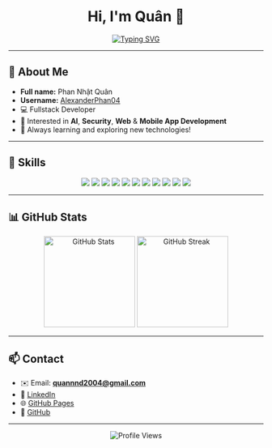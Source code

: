 <!-- Banner / Heading -->
<h1 align="center">Hi, I'm Quân 👋</h1>

<p align="center">
  <a href="https://git.io/typing-svg">
    <img 
      src="https://readme-typing-svg.demolab.com?font=Fira+Code&size=28&pause=1000&color=00BFFF&center=true&vCenter=true&width=800&lines=Welcome+to+my+GitHub+Profile!;Fullstack+Developer;AI+%7C+Security+%7C+Web+%26+Mobile+App" 
      alt="Typing SVG" 
    />
  </a>
</p>

---

## 👤 About Me

- **Full name:** Phan Nhật Quân
- **Username:** [AlexanderPhan04](https://github.com/AlexanderPhan04)
- 💻 Fullstack Developer
- 🤖 Interested in **AI**, **Security**, **Web** & **Mobile App Development**
- 🌱 Always learning and exploring new technologies!

---

## 🚀 Skills

<p align="center">
  <img src="https://img.shields.io/badge/HTML5-E34F26?style=for-the-badge&logo=html5&logoColor=white"/>
  <img src="https://img.shields.io/badge/CSS3-1572B6?style=for-the-badge&logo=css3&logoColor=white"/>
  <img src="https://img.shields.io/badge/JavaScript-F7DF1E?style=for-the-badge&logo=javascript&logoColor=black"/>
  <img src="https://img.shields.io/badge/PHP-777BB4?style=for-the-badge&logo=php&logoColor=white"/>
  <img src="https://img.shields.io/badge/Laravel-FF2D20?style=for-the-badge&logo=laravel&logoColor=white"/>
  <img src="https://img.shields.io/badge/Vue.js-4FC08D?style=for-the-badge&logo=vue.js&logoColor=white"/>
  <img src="https://img.shields.io/badge/Node.js-339933?style=for-the-badge&logo=nodedotjs&logoColor=white"/>
  <img src="https://img.shields.io/badge/Flutter-02569B?style=for-the-badge&logo=flutter&logoColor=white"/>
  <img src="https://img.shields.io/badge/MySQL-4479A1?style=for-the-badge&logo=mysql&logoColor=white"/>
  <img src="https://img.shields.io/badge/C%23-239120?style=for-the-badge&logo=c-sharp&logoColor=white"/>
  <img src="https://img.shields.io/badge/C++-00599C?style=for-the-badge&logo=c%2B%2B&logoColor=white"/>
</p>

---

## 📊 GitHub Stats

<p align="center">
  <img src="https://github-readme-stats.vercel.app/api?username=AlexanderPhan04&show_icons=true&theme=radical" alt="GitHub Stats" height="180"/>
  <img src="https://github-readme-streak-stats.herokuapp.com/?user=AlexanderPhan04&theme=radical" alt="GitHub Streak" height="180"/>
</p>

---

## 📫 Contact

- ✉️ Email: **quannnd2004@gmail.com**
- 💼 [LinkedIn](https://www.linkedin.com/in/alexanderphan04/)
- 🌐 [GitHub Pages](https://alexanderphan04.github.io/)
- 🐙 [GitHub](https://github.com/AlexanderPhan04)

---

<p align="center">
  <img src="https://komarev.com/ghpvc/?username=AlexanderPhan04&label=Profile+Views&color=0e75b6&style=flat" alt="Profile Views" />
</p>
